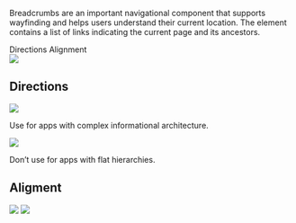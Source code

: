 <Row >
    <Column cols={8}>
    <p>Breadcrumbs are an important navigational component that supports wayfinding and helps users understand their current location. The element contains a list of links indicating the current page and its ancestors.</p>
    </Column> 
</Row>

<div>
    <AnchorLink to="directions" offset={210}>
        Directions
    </AnchorLink>
    <AnchorLink to="alignment" offset={210}>
        Alignment
    </AnchorLink>
</div>

<Row >
    <Column cols={6}>
        <img src="../_img/breadcrumbs--1.png" />
    </Column> 
</Row>

<Anchor idToScrollTo="directions"><h2>Directions</h2></Anchor>
<Row >
    <Column cols={6}>
        <img src="../_img/breadcrumbs--2.png" />
        <p>Use for apps with complex informational architecture.</p>
    </Column> 
    <Column cols={6}>
        <img src="../_img/breadcrumbs--3.png" />
        <p>Don’t use for apps with flat hierarchies.</p>
    </Column> 
</Row>

<Anchor idToScrollTo="alignment"><h2>Aligment</h2></Anchor>
<Row >
    <Column cols={6}>
        <img src="../_img/breadcrumbs--4.png" />
    </Column> 
    <Column cols={6}>
        <img src="../_img/breadcrumbs--5.png" />
    </Column> 
</Row>